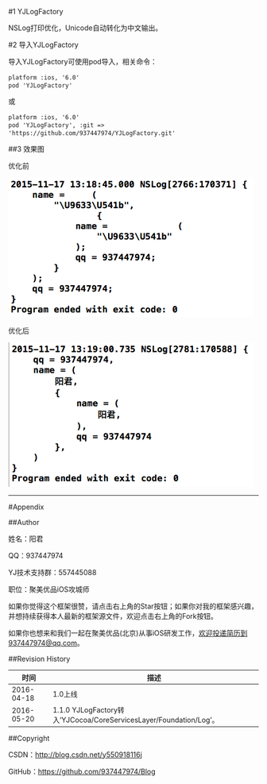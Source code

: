 #1 YJLogFactory

NSLog打印优化，Unicode自动转化为中文输出。

#2 导入YJLogFactory

导入YJLogFactory可使用pod导入，相关命令：

```pod
platform :ios, '6.0'
pod 'YJLogFactory'
```

或

```pod
platform :ios, '6.0'
pod 'YJLogFactory', :git => 'https://github.com/937447974/YJLogFactory.git'
```

##3 效果图

优化前

![](https://raw.githubusercontent.com/937447974/Blog/master/Resources/2015111701.png)

优化后

![](https://raw.githubusercontent.com/937447974/Blog/master/Resources/2015111702.png)

----------

#<a id="Appendix">Appendix

##Author

姓名：阳君

QQ：937447974

YJ技术支持群：557445088

职位：聚美优品iOS攻城师

如果你觉得这个框架很赞，请点击右上角的Star按钮；如果你对我的框架感兴趣，并想持续获得本人最新的框架源文件，欢迎点击右上角的Fork按钮。

如果你也想来和我们一起在聚美优品(北京)从事iOS研发工作，欢迎投递简历到937447974@qq.com。

##Revision History

| 时间 | 描述 |
| ---- | ---- |
| 2016-04-18 | 1.0上线 |
| 2016-05-20 | 1.1.0 YJLogFactory转入‘YJCocoa/CoreServicesLayer/Foundation/Log’。|

##Copyright

CSDN：http://blog.csdn.net/y550918116j

GitHub：https://github.com/937447974/Blog
